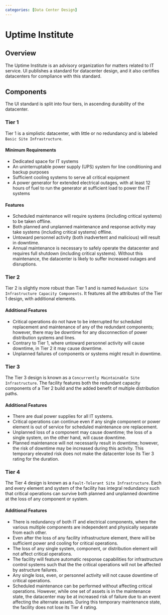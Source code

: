 ```yaml
---
categories: [Data Center Design]
---
```


# Uptime Institute

## Overview

The Uptime Institute is an advisory organization for matters related to IT service. UI publishes a standard for datacenter design, and it also certifies datacenters for compliance with this standard.

## Components

The UI standard is split into four tiers, in ascending durability of the datacenter.

### Tier 1

Tier 1 is a simplistic datacenter, with little or no redundancy and is labeled `Basic Site Infrastructure`.

#### Minimum Requirements

- Dedicated space for IT systems
- An uninterruptable power supply (UPS) system for line conditioning and backup purposes
- Sufficient cooling systems to serve all critical equipment
- A power generator for extended electrical outages, with at least 12 hours of fuel to run the generator at sufficient load to power the IT systems

#### Features

- Scheduled maintenance will require systems (including critical systems) to be taken offline.
- Both planned and unplanned maintenance and response activity may take systems (including critical systems) offline.
- Untoward personnel activity (both inadvertent and malicious) will result in downtime.
- Annual maintenance is necessary to safely operate the datacenter and requires full shutdown (including critical systems). Without this maintenance, the datacenter is likely to suffer increased outages and disruptions.

### Tier 2

Tier 2 is slightly more robust than Tier 1 and is named `Redundant Site Infrastructure Capacity Components`. It features all the attributes of the Tier 1 design, with additional elements.

#### Additional Features

- Critical operations do not have to be interrupted for scheduled replacement and maintenance of any of the redundant components; however, there may be downtime for any disconnection of power distribution systems and lines.
- Contrary to Tier 1, where untoward personnel activity will cause downtime, in Tier 2 it may cause downtime.
- Unplanned failures of components or systems might result in downtime.

### Tier 3

The Tier 3 design is known as a `Concurrently Maintainable Site Infrastructure`. The facility features both the redundant capacity components of a Tier 2 build and the added benefit of multiple distribution paths.

#### Additional Features

- There are dual power supplies for all IT systems.
- Critical operations can continue even if any single component or power element is out of service for scheduled maintenance ore replacement.
- Unplanned loss of a component may cause downtime; the loss of a single system, on the other hand, will cause downtime.
- Planned maintenance will not necessarily result in downtime; however, the risk of downtime may be increased during this activity. This temporary elevated risk does not make the datacenter lose its Tier 3 rating for the duration.

### Tier 4

The Tier 4 design is known as a `Fault-Tolerant Site Infrastructure`. Each and every element and system of the facility has integral redundancy such that critical operations can survive both planned and unplanned downtime at the loss of any component or system.

#### Additional Features

- There is redundancy of both IT and electrical components, where the various multiple components are independent and physically separate from each other.
- Even after the loss of any facility infrastructure element, there will be sufficient power and cooling for critical operations.
- The loss of any single system, component, or distribution element will not affect critical operations.
- The facility will feature automatic response capabilities for infrastructure control systems such that the the critical operations will not be affected by astructure failures.
- Any single loss, even, or personnel activity will not cause downtime of critical operations.
- Scheduled maintenance can be performed without affecting critical operations. However, while one set of assets is in the maintenance state, the datacenter may be at increased risk of failure due to an event affecting the alternate assets. During this temporary maintenance state, the facility does not lose its Tier 4 rating.